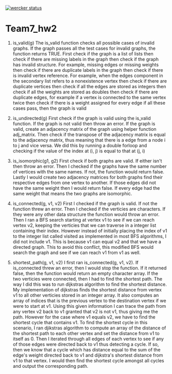 [![wercker status](https://app.wercker.com/status/0d48a75b6b9a31b18516a99fc2561501/m "wercker status")](https://app.wercker.com/project/bykey/0d48a75b6b9a31b18516a99fc2561501)

# Team7_hw2

1. is_valid(g)
The is_valid function checks all possible cases of invalid graphs. If the graph
passes all the test cases for invalid graphs, the function returns TRUE.
First check if the graph is a list of lists
then check if there are missing labels in the graph
then check if the graph has invalid structure. For example, missing edges or missing weights
then check if there are duplicate labels in the graph
then check if there is invalid vertex reference. For example, when the edges component in the secondary list refers to a nonexistence vertex
then check if there are duplicate vertices
then check if all the edges are stored as integers
then check if all the weights are stored as doubles
then check if there are duplicate edges, for example if a vertex is connected to the same vertex twice
then check if there is a weight assigned for every edge
if all these cases pass, then the graph is valid


2. is_undirected(g)
First check if the graph is valid using the is_valid function. If the graph is not valid then throw an error. 
If the graph is valid, create an adjacency matrix of the graph using helper function adj_matrix. Then check if the transpose 
of the adjacency matrix is equal to the adjacency matrix, thus meaning that there is a edge from a node i to j and vice versa. 
We did this by running a double forloop and checking if the value of the index at (i, j) is equal to that at (j, i)

3. is_isomorphic(g1, g2)
First check if both graphs are valid. If either isn't then throw an error. Then I checked if the graphs have the same number of vertices with the same names. 
If not, the function would return false. Lastly I would create two adjacency matrices for both graphs find their respective edges from one vertex to another. 
If those edges did not have the same weight then I would return false. If every edge had the same weight that means the two graphs are isomorphic. 


4. is_connected(g, v1, v2)
First I checked if the graph is valid. If not the function threw an error. Then I checked if the verticies are characters. 
If they were any other data structure the function would throw an error. Then I ran a BFS search starting at vertex v1 to see if we can 
reach vertex v2, keeping the verticies that we can traverse in a integer list containing their index. However instead of initially placing
the index of v1 to the integer list called visited as implemented in most BFS algorithms, I did not include v1. 
This is because v1 can equal v2 and that we have a directed graph. 
This to avoid this conflict, this modified BFS would search the graph and see if we can reach v1 from v1 as well.

5. shortest_path(g, v1, v2)
I first ran is_connected(g, v1, v2). If is_connected threw an error, then I would stop the function. If it returned false, then the function would return an empty character array. 
If the two verticies were connected, then I had to find the shortest path. The way I did this was to run dijkstras algorithm to find the shortest distance.
My implementation of dijkstras finds the shortest distance from vertex v1 to all other verticies stored in an integer array. It also computes an array of indices that is the previous vertex to the destination vertex 
if we were to start at v1. Using this given information I can trace the path from any vertex v2 back to v1 granted that v2 is not v1, thus giving me the path. 
However for the case where v1 equals v2, we have to find the shortest cycle that contains v1. To find the shortest cycle in this scenario, I ran djikstras algorithm to 
compute an array of the distance of the shortest path to each other vertex and set the distance from v1 to itself as 0. 
Then I iterated through all edges of each vertex to see if any of those edges were directed back to v1 thus detecting a cycle. 
If so, then we know that a cycle which has distance equal to the sum of the edge's weight directed back to v1 and dijkstra's shortest distance from v1 to that vertex. 
I would then find the shortest cycle amongst all cycles and output the corresponding path. 




